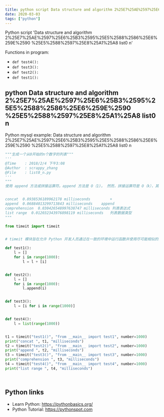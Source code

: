 ```yaml
---
title: python script Data structure and algorithm 2%25E7%25AE%2597%25E6%25B3%2595%25E5%2588%2586%25E6%259E%2590 %25E5%2588%2597%25E8%25A1%25A8 list0 n (snippet)
date: 2020-03-03
tags: ["python"]
---
```

Python script 'Data structure and algorithm 2%25E7%25AE%2597%25E6%25B3%2595%25E5%2588%2586%25E6%259E%2590 %25E5%2588%2597%25E8%25A1%25A8 list0 n'

Functions in program: 
* `def test4():`
* `def test3():`
* `def test2():`
* `def test1():`

## python Data structure and algorithm 2%25E7%25AE%2597%25E6%25B3%2595%25E5%2588%2586%25E6%259E%2590 %25E5%2588%2597%25E8%25A1%25A8 list0 n

Python mysql example: Data structure and algorithm 2%25E7%25AE%2597%25E6%25B3%2595%25E5%2588%2586%25E6%259E%2590 %25E5%2588%2597%25E8%25A1%25A8 list0 n

```python
"""生成一个从0开始的n个数字的列表"""
'''
@Time    : 2018/2/4 下午3:08
@Author  : scrappy_zhang
@File    : list0_n.py
'''
"""
使用 append 方法或拼接运算符。append 方法是 O（1)。 然而，拼接运算符是 O（k），其中 k 是要拼接的列表的大小


concat  0.8938536189962178 milliseconds         +
append  0.06884013299713843 milliseconds    append
comprehension  0.030426548997638747 milliseconds 列表表达式
list range  0.012032343976898119 milliseconds   列表数据类型
"""

from timeit import timeit


# timeit 模块旨在允许 Python 开发人员通过在一致的环境中运行函数并使用尽可能相似的操作系统的时序机制来进行跨平台时序测量。

def test1():
    l = []
    for i in range(1000):
        l = l + [i]


def test2():
    l = []
    for i in range(1000):
        l.append(i)


def test3():
    l = [i for i in range(1000)]


def test4():
    l = list(range(1000))


t1 = timeit("test1()", "from __main__ import test1", number=1000)
print("concat ", t1, "milliseconds")
t2 = timeit("test2()", "from __main__ import test2", number=1000)
print("append ", t2, "milliseconds")
t3 = timeit("test3()", "from __main__ import test3", number=1000)
print("comprehension ", t3, "milliseconds")
t4 = timeit("test4()", "from __main__ import test4", number=1000)
print("list range ", t4, "milliseconds")




```

## Python links

- Learn Python: https://pythonbasics.org/
- Python Tutorial: https://pythonspot.com

